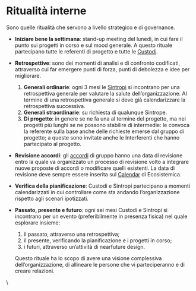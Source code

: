 # Ritualità interne

Sono quelle ritualità che servono a livello strategico e di governance.

* **Iniziare bene la settimana**: stand-up meeting del lunedì, in cui fare il punto sui progetti in corso e sul mood generale. A questo rituale partecipano tutte le referenti di progetto e tutte le [Custodi](../le-identita/le-identita/custodi.md).
* **Retrospettive**: sono dei momenti di analisi e di confronto codificati, attraverso cui far emergere punti di forza, punti di debolezza e idee per migliorare.
  1. **Generali ordinarie**: ogni 3 mesi le [Sintropi](../le-identita/le-identita/sintropi.md) si incontrano per una retrospettiva generale per valutare la salute dell’organizzazione. Al termine di una retrospettiva generale si deve già calendarizzare la retrospettiva successiva.
  2. **Generali straordinarie**: su richiesta di qualunque Sintrope.
  3. **Di progetto**: in genere se ne fa una al termine del progetto, ma nei progetti più lunghi se ne possono stabilire di intermedie: le convoca la referente sulla base anche delle richieste emerse dal gruppo di progetto; a queste sono invitate anche le Interferenti che hanno partecipato al progetto.
* **Revisione accordi**: gli [accordi](broken-reference) di gruppo hanno una data di revisione entro la quale va organizzato un processo di revisione volto a integrare nuove proposte di accordi o modificare quelli esistenti. La data di revisione deve sempre essere inserita sul [Calendar](../ambienti-digitali/ambienti-digitali/calendar.md) di Ecosistemica.
* **Verifica della pianificazione**: Custodi e Sintropi partecipano a momenti calendarizzati in cui controllare come sta andando l’organizzazione rispetto agli scenari ipotizzati.
*   **Passato, presente e futuro**: ogni sei mesi Custodi e Sintropi si incontrano per un evento (preferibilmente in presenza fisica) nel quale esplorare insieme:&#x20;

    1. il passato, attraverso una retrospettiva;
    2. il presente, verificando la pianificazione e i progetti in corso;&#x20;
    3. i futuri, attraverso un’attività di nearfuture design.&#x20;

    Questo rituale ha lo scopo di avere una visione complessiva dell’organizzazione, di allineare le persone che vi parteciperanno e di creare relazioni.

\
